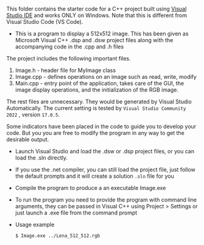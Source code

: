 This folder contains the starter code for a C++ project built using [Visual Studio IDE](https://visualstudio.microsoft.com/) and works ONLY on Windows. Note that this is different from Visual Studio Code (VS Code).

- This is a program to display a 512x512 image. This has been given as Microsoft Visual C++ .dsp and .dsw project files along with the accompanying code in the .cpp and .h files

The project includes the following important files.
1. Image.h	- header file for MyImage class
2. Image.cpp	- defines operations on an image such as read, write, modify
3. Main.cpp	- entry point of the application, takes care of the GUI, the 
		  image display operations, and the initialization of the RGB image.

The rest files are unnecessary. They would be generated by Visual Studio Automatically. The current setting is tested by `Visual Studio Community 2022` , version `17.0.5`.

Some indicators have been placed in the code to guide you to develop your code. But you
you are free to modify the program in any way to get the desirable output.

- Launch Visual Studio and load the .dsw or .dsp project files, or you can load the .sln directly. 
- If you use the .net compiler, you can still load the project file, just follow the default prompts and it will create a solution `.sln` file for you
- Compile the program to produce a an executable Image.exe
- To run the program you need to provide the program with command line arguments, they can be passed in Visual C++ using Project > Settings or just launch a .exe file from the command prompt

- Usage example

	```
	$ Image.exe ../Lena_512_512.rgb
	```

